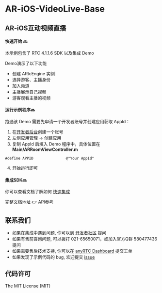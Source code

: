 # AR-iOS-VideoLive-Base



## AR-iOS互动视频直播

#### 快速开始 🔜 

本示例包含了 RTC 4.1.1.6 SDK 以及集成 Demo

Demo演示了以下功能

- 创建 ARtcEngine 实例
- 选择游客、主播身份
- 加入频道
- 主播展示自己视频
- 游客观看主播的视频


#### 运行示例程序🔜

跑通该 Demo 需要先申请一个开发者账号并创建应用获取 AppId：

1. 在[开发者后台](https://console.anyrtc.io/signin/)创建一个账号
2. 左侧应用管理 -> 创建应用
3. 复制 AppId 后填入 Demo 程序中，具体位置在**Main/ARRoomViewController.m**

```
#define APPID               @"Your AppId"
```

4. 开始运行即可



#### 集成SDK🔜

你可以查看文档了解如何 [快速集成](https://docs.anyrtc.io/rtc-ios/docs/ios/ios_rtc_guide)

完整文档地址 👉 [API参考](https://docs.anyrtc.io/rtc-ios/docs/ios/ios_rtc_overview)


## 联系我们

- 如果在集成中遇到问题, 你可以到 [开发者社区](https://bbs.anyrtc.io/) 提问
- 如果有售前咨询问题, 可以拨打 021-65650071，或加入官方Q群 580477436 提问
- 如果需要售后技术支持, 你可以在 [anyRTC Dashboard](https://console.anyrtc.io/) 提交工单
- 如果发现了示例代码的 bug, 欢迎提交 [issue](https://github.com/anyRTC/ArAndroidSDK/issues)

## 代码许可

The MIT License (MIT)
